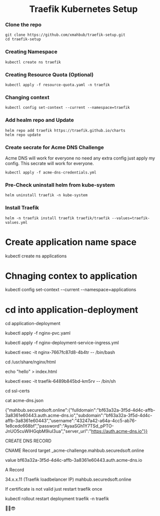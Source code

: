 <h1 align="center">
      Traefik Kubernetes Setup
</h1>


### Clone the repo

```
git clone https://github.com/xmahbub/traefik-setup.git
cd traefik-setup
```

### Creating Namespace
```
kubectl create ns traefik
```
### Creating Resource Quota (Optional)

```
kubectl apply -f resource-quota.yaml -n traefik
```

### Changing context
```
kubectl config set-context --current --namespace=traefik
```
### Add healm repo and Update 
```
helm repo add traefik https://traefik.github.io/charts
helm repo update
```
### Create secrate for Acme DNS Challenge

Acme DNS will work for everyone no need any extra config just apply my config. This secrate will work for everyone.

```
kubectl apply -f acme-dns-credentials.yml
```

### Pre-Check uninstall helm from kube-system
```
helm uninstall traefik -n kube-system
```

### Install Traefik 
```
helm -n traefik install traefik traefik/traefik --values=traefik-values.yml
```


# Create application name space
 kubectl create ns applications

# Chnaging contex to application
kubectl config set-context --current --namespace=applications

# cd into application-deployment 
cd application-deployment 

kubectl apply -f nginx-pvc.yaml

kubectl apply -f nginx-deployment-service-ingress.yml

kubectl exec -it nginx-7667fc87d8-4b4tr -- /bin/bash

cd /usr/share/nginx/html

echo "hello" > index.html


kubectl exec -it traefik-6489b845bd-km5rv -- /bin/sh

cd ssl-certs

cat acme-dns.json

{"mahbub.securedsoft.online":{"fulldomain":"bf63a32a-3f5d-4d4c-affb-3a8361e60443.auth.acme-dns.io","subdomain":"bf63a32a-3f5d-4d4c-affb-3a8361e60443","username":"43247a42-a64a-4cc5-ab76-1e8cedc668bf","password":"AyaaSGh1Y7TSd_pPTO-JnUO5cuWIHGqbM9iuI3ua","server_url":"https://auth.acme-dns.io"}}


CREATE DNS RECORD

CNAME  Record
 target 
_acme-challenge.mahbub.securedsoft.online

value
bf63a32a-3f5d-4d4c-affb-3a8361e60443.auth.acme-dns.io

A Record

34.x.x.11 (Traefik loadbelancer IP) 
mahbub.securedsoft.online

If certificate is not valid just restart traefik once 

kubectl rollout restart deployment traefik -n traefik



✌🏻😎
